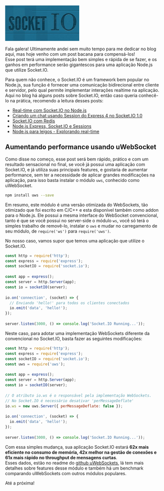 ![Aumentando performance do Socket.IO](/images/socket-io.jpg "Aumentando performance do Socket.IO")

Fala galera! Ultimamente andei sem muito tempo para me dedicar no blog aqui, mas hoje venho com um post bacana para compensá-los!  
Esse post terá uma implementação bem simples e rápida de se fazer, e os ganhos em performance serão gigantescos para uma aplicação Node.js que utilize Socket.IO.

Para quem não conhece, o Socket.IO é um framework bem popular no Node.js, sua função é fornecer uma comunicação bidirecional entre cliente e servidor, pelo qual permite implementar interações realtime na aplicação.  
Aqui no blog há alguns posts sobre Socket.IO, então caso queria conhecê-lo na prática, recomendo a leitura desses posts:

* [Real-time com Socket.IO no Node.js](/real-time-com-socket-io-no-nodejs "Real-time com Socket.IO no Node.js")
* [Criando um chat usando Session do Express 4 no Socket.IO 1.0](/criando-um-chat-usando-session-do-express-4-no-socket-io-1-0 "Criando um chat usando Session do Express 4 no Socket.IO 1.0")
* [Socket.IO com Redis](/socket-io-com-redis "Socket.IO com Redis")
* [Node.js Express, Socket.IO e Sessions](/nodejs-express-socketio-e-sessions "Node.js Express, Socket.IO e Sessions")
* [Node.js para leigos - Explorando real-time](/node-js-para-leigos-explorando-real-time "Node.js para leigos - Explorando real-time")

## Aumentando performance usando uWebSocket

Como disse no começo, esse post será bem rápido, prático e com um resultado sensacional no final, se você já possui uma aplicação com Socket.IO, e já utiliza suas principais features, e gostaria de aumentar performance, sem ter a necessidade de aplicar grandes modificações na aplicação, para isso basta instalar o módulo `uws`, conhecido como uWebSocket.

``` bash
npm install uws --save
```

Em resumo, este módulo é uma versão otimizada do WebSockets, tão otimizado que foi escrito em C/C++ e esta disponível também como addon para o Node.js. Ele possui a mesma interface do WebSocket convencional, tanto é que se você possui no server-side o módulo `ws`, você só terá o simples trabalho de removê-lo, instalar o `uws` e mudar no carregamento de seu módulo, de `require('ws')` para `require('uws')`.

No nosso caso, vamos supor que temos uma aplicação que utilize o Socket.IO.

``` javascript
const http = require('http');
const express = require('express');
const socketIO = require('socket.io');

const app = express();
const server = http.Server(app);
const io = socketIO(server);

io.on('connection', (socket) => {
  // Enviando 'hello!' para todos os clientes conectados
  io.emit('data', 'hello!'); 
});

server.listen(3000, () => console.log('Socket.IO Running...'));
```

Neste caso, para adotar uma implementação WebSockets diferente da convencional no Socket.IO, basta fazer as seguintes modificações:

``` javascript
const http = require('http');
const express = require('express');
const socketIO = require('socket.io');
const uws = require('uws');

const app = express();
const server = http.Server(app);
const io = socketIO(server);

// O atributo io.ws é o responsável pela implementação WebSockets.
// No Socket.IO é necessário desativar 'perMessageDeflate' 
io.ws = new uws.Server({ perMessageDeflate: false });

io.on('connection', (socket) => {
  io.emit('data', 'hello!'); 
});

server.listen(3000, () => console.log('Socket.IO Running...'));
```

Com essa simples mudança, sua aplicação Socket.IO estará **62x mais eficiente no consumo de memória, 42x melhor na gestão de conexões e 61x mais rápido no throughput de mensagens curtas**.  
Esses dados, estão no readme do [github uWebSockets](https://github.com/uWebSockets/uWebSockets), lá tem mais detalhes sobre features desse módulo e também há um benchmark comparando uWebSockets com outros módulos populares.

Até a próxima!
